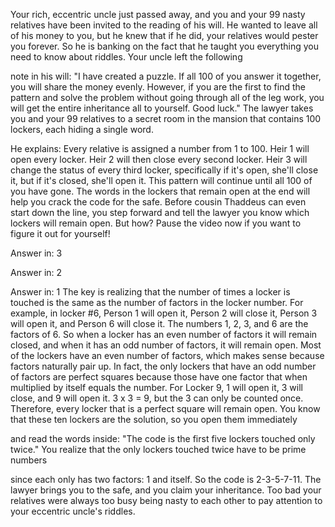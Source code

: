 
Your rich, eccentric uncle 
just passed away,
and you and your 99 nasty relatives have
been invited to the reading of his will.
He wanted to leave 
all of his money to you,
but he knew that if he did,
your relatives would pester you forever.
So he is banking on the fact
that he taught you everything 
you need to know about riddles.
Your uncle left the following 

note in his will:
&quot;I have created a puzzle.
If all 100 of you answer it together,
you will share the money evenly.
However, if you are the first to find
the pattern and solve the problem
without going through all of the leg work,
you will get the entire inheritance 
all to yourself.
Good luck.&quot;
The lawyer takes you and your 99 relatives
to a secret room in the mansion
that contains 100 lockers,
each hiding a single word.

He explains:
Every relative is assigned a number
from 1 to 100.
Heir 1 will open every locker.
Heir 2 will then 
close every second locker.
Heir 3 will change the status
of every third locker,
specifically if it&#39;s open, 
she&#39;ll close it,
but if it&#39;s closed, she&#39;ll open it.
This pattern will continue until
all 100 of you have gone.
The words in the lockers that remain
open at the end
will help you crack the code for the safe.
Before cousin Thaddeus can even start
down the line,
you step forward and tell the lawyer
you know which lockers will remain open.
But how?
Pause the video now if you want
to figure it out for yourself!

Answer in: 3

Answer in: 2

Answer in: 1
The key is realizing that the number
of times a locker is touched
is the same as the number of factors
in the locker number.
For example, in locker #6,
Person 1 will open it,
Person 2 will close it,
Person 3 will open it,
and Person 6 will close it.
The numbers 1, 2, 3, and 6 
are the factors of 6.
So when a locker has an even number
of factors
it will remain closed,
and when it has an odd number of factors,
it will remain open.
Most of the lockers 
have an even number of factors,
which makes sense because factors
naturally pair up.
In fact, the only lockers that have
an odd number of factors
are perfect squares
because those have one factor that when
multiplied by itself equals the number.
For Locker 9, 1 will open it,
3 will close,
and 9 will open it.
3 x 3 = 9,
but the 3 can only be counted once.
Therefore, every locker that is 
a perfect square will remain open.
You know that these ten lockers 
are the solution,
so you open them immediately

and read the words inside:
&quot;The code is the first five lockers
touched only twice.&quot;
You realize that the only lockers 
touched twice have to be prime numbers

since each only has two factors:
1 and itself.
So the code is 2-3-5-7-11.
The lawyer brings you to the safe,
and you claim your inheritance.
Too bad your relatives were always
too busy being nasty to each other
to pay attention 
to your eccentric uncle&#39;s riddles.

